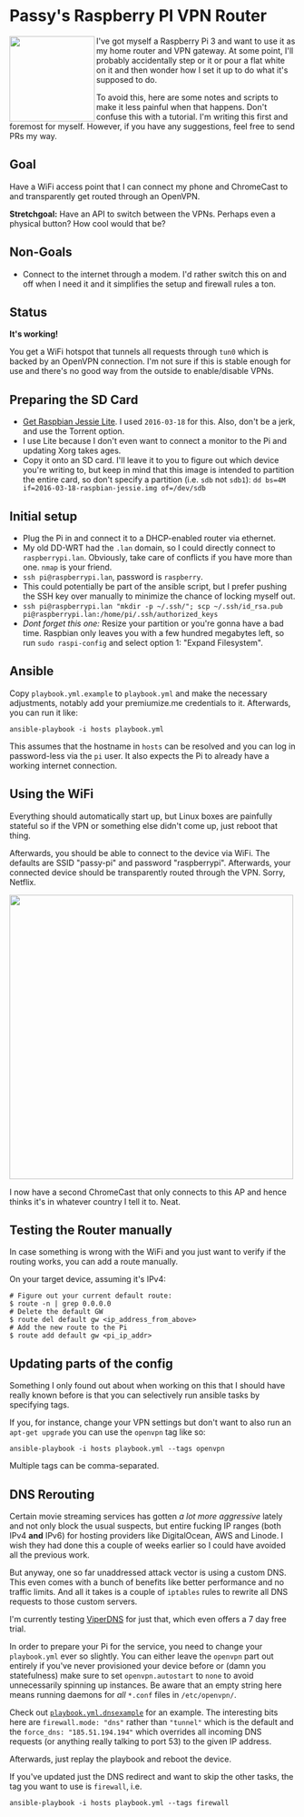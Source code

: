 # Passy's Raspberry PI VPN Router

<img src="https://www.raspberrypi.org/wp-content/uploads/2015/08/raspberry-pi-logo.png" width=150 align=left>

I've got myself a Raspberry Pi 3 and want to use it as my home router and VPN
gateway.
At some point, I'll probably accidentally step or it or pour a flat white on it
and then wonder how I set it up to do what it's supposed to do.

To avoid this, here are some notes and scripts to make it less painful when that
happens. Don't confuse this with a tutorial. I'm writing this first and foremost
for myself. However, if you have any suggestions, feel free to send PRs my way.

## Goal

Have a WiFi access point that I can connect my phone and ChromeCast to and
transparently get routed through an OpenVPN.

**Stretchgoal:** Have an API to switch between the VPNs. Perhaps even a physical
button? How cool would that be?

## Non-Goals

- Connect to the internet through a modem. I'd rather switch this on and off
  when I need it and it simplifies the setup and firewall rules a ton.

## Status

**It's working!**

You get a WiFi hotspot that tunnels all requests through `tun0` which is
backed by an OpenVPN connection. I'm not sure if this is stable enough for
use and there's no good way from the outside to enable/disable VPNs.

## Preparing the SD Card

- [Get Raspbian Jessie Lite](https://downloads.raspberrypi.org/raspbian_latest.torrent).
  I used `2016-03-18` for this. Also, don't be a jerk, and use the Torrent
  option.
- I use Lite because I don't even want to connect a monitor to the Pi and
  updating Xorg takes ages.
- Copy it onto an SD card. I'll leave it to you to figure out which device
  you're writing to, but keep in mind that this image is intended to partition
  the entire card, so don't specify a partition (i.e. `sdb` not `sdb1`):
  `dd bs=4M if=2016-03-18-raspbian-jessie.img of=/dev/sdb`

## Initial setup

- Plug the Pi in and connect it to a DHCP-enabled router via ethernet.
- My old DD-WRT had the `.lan` domain, so I could directly connect to
  `raspberrypi.lan`. Obviously, take care of conflicts if you have more than
  one. `nmap` is your friend.
- `ssh pi@raspberrypi.lan`, password is `raspberry`.
- This could potentially be part of the ansible script, but I prefer pushing the
  SSH key over manually to minimize the chance of locking myself out.
- `ssh pi@raspberrypi.lan "mkdir -p ~/.ssh/"; scp ~/.ssh/id_rsa.pub pi@raspberrypi.lan:/home/pi/.ssh/authorized_keys`
- *Dont forget this one:* Resize your partition or you're gonna have a bad time.
  Raspbian only leaves you with a few hundred megabytes left, so run
  `sudo raspi-config` and select option 1: "Expand Filesystem".

## Ansible

Copy `playbook.yml.example` to `playbook.yml` and make the necessary adjustments,
notably add your premiumize.me credentials to it. Afterwards, you can run it
like:

```
ansible-playbook -i hosts playbook.yml
```

This assumes that the hostname in `hosts` can be resolved and you can log in
password-less via the `pi` user. It also expects the Pi to already have a
working internet connection.

## Using the WiFi

Everything should automatically start up, but Linux boxes are painfully
stateful so if the VPN or something else didn't come up, just reboot that thing.

Afterwards, you should be able to connect to the device via WiFi. The defaults
are SSID "passy-pi" and password "raspberrypi". Afterwards, your connected
device should be transparently routed through the VPN. Sorry, Netflix.

<img src="https://i.imgur.com/f5V3BnV.jpg" width=500>

I now have a second ChromeCast that only connects to this AP and hence thinks
it's in whatever country I tell it to. Neat.

## Testing the Router manually

In case something is wrong with the WiFi and you just want to verify if
the routing works, you can add a route manually.

On your target device, assuming it's IPv4:

```
# Figure out your current default route:
$ route -n | grep 0.0.0.0
# Delete the default GW
$ route del default gw <ip_address_from_above>
# Add the new route to the Pi
$ route add default gw <pi_ip_addr>
```

## Updating parts of the config

Something I only found out about when working on this that I should have really known before is that you can selectively run ansible tasks by specifying tags.

If you, for instance, change your VPN settings but don't want to also run an `apt-get upgrade` you can use the `openvpn` tag like so:

```
ansible-playbook -i hosts playbook.yml --tags openvpn
```

Multiple tags can be comma-separated.

## DNS Rerouting

Certain movie streaming services has gotten *a lot more aggressive* lately and not only block the usual suspects, but entire fucking IP ranges (both IPv4 **and** IPv6) for hosting providers like DigitalOcean, AWS and Linode. I wish they had done this a couple of weeks earlier so I could have avoided all the previous work.

But anyway, one so far unaddressed attack vector is using a custom DNS. This even comes with a bunch of benefits like better performance and no traffic limits. And all it takes is a couple of `iptables` rules to rewrite all DNS requests to those custom servers.

I'm currently testing [ViperDNS](https://www.viperdns.com) for just that, which even offers a 7 day free trial.

In order to prepare your Pi for the service, you need to change your `playbook.yml` ever so slightly. You can either leave the `openvpn` part out entirely if you've never provisioned your device before or (damn you statefulness) make sure to set `openvpn.autostart` to `none` to avoid unnecessarily spinning up instances. Be aware that an empty string here means running daemons for *all* `*.conf` files in `/etc/openvpn/`.

Check out [`playbook.yml.dnsexample`](./playbook.yml.dnsexample) for an example. The interesting bits here are `firewall.mode: "dns"` rather than `"tunnel"` which is the default and the `force_dns: "185.51.194.194"` which overrides all incoming DNS requests (or anything really talking to port 53) to the given IP address.

Afterwards, just replay the playbook and reboot the device.

If you've updated just the DNS redirect and want to skip the other tasks, the
tag you want to use is `firewall`, i.e.


```
ansible-playbook -i hosts playbook.yml --tags firewall
```
